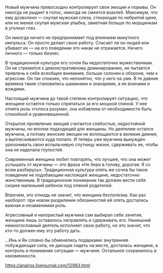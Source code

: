 Новый мужчина превосходно контролирует свои эмоции и порывы. Он никогда не рыдает в голос, никогда не смеется взахлеб. Максимум, что ему дозволено — скупая мужская слеза, стекающая по небритой щеке, или не менее скупая мужская улыбка, заметная больше по морщинкам в уголках глаз.

Он никогда ничего не предпринимает под влиянием минутного импульса. Он просто делает свою работу. Спасает ли он людей или убивает их — на его поведении это никак не отражается. Ничего личного — только бизнес.

В традиционной культуре его сочли бы недостаточно мужественным. Он не стремится к демонстративному доминированию, не пытается привлечь к себе всеобщее внимание, больше склонен к обороне, чем к агрессии. Он так спокоен, что непонятно, что у него на уме. В те давние времена такие становились шаманами и знахарями, а не воинами и вождями.

Настоящий мужчина до такой степени контролирует ситуацию, что женщине остается только спрятаться за его мощной спиной. У нее отнята роль «голоса разума», она избавлена от необходимости быть спокойной и уравновешенной.

Открытое проявление эмоций считается слабостью, недостойной мужчины, но вполне подходящей для женщины. Но деятелем остался мужчина, а потому женские эмоции не воплощаются в великие деяния, а выплескиваются куда попало. И теперь уже мужчина вынужден урезонивать свою вспыльчивую спутницу жизни, сдерживать ее, чтобы она не наделала глупостей.

Современная женщина любит повторять, что лучшее, что она может услышать от мужчины — это фраза «Не бери в голову, дорогая. Я со всем разберусь». Традиционная культура опять же сочла бы такое поведение не подобающим настоящей женщине, недостаточно женственным. В традиционном понимании так должен вести себя скорее маленький ребенок под опекой родителей.

Впрочем, это отнюдь не значит, что женщина бесполезна. Как раз наоборот: при новом разделении обязанностей ей опять досталась важная и незаменимая роль.

Агрессивный и напористый мужчина сам выбирал себе занятия, женщине лишь оставалось направлять и сдерживать его. Нынешний немногословный деятель исполняет свою работу, но это значит, что кто-то должен ему эту работу дать.

...Инь и Ян словно бы обменялись подарками: внутренняя побуждающая сила, не дающая сидеть на месте, досталась женщине, а контроль и понимание ситуации — мужчине. Остальное сохранилось в неизменности.

https://anairos.livejournal.com/12983.html